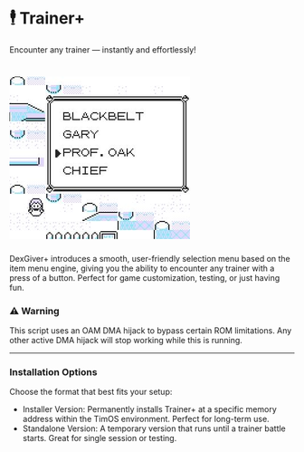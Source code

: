 # 🕴️ Trainer+

Encounter any trainer — instantly and effortlessly!

# ![preview](Trainer+.jpg)

DexGiver+ introduces a smooth, user-friendly selection menu based on the item menu engine, giving you the ability to encounter any trainer with a press of a button. Perfect for game customization, testing, or just having fun.

###  ⚠️ Warning

This script uses an OAM DMA hijack to bypass certain ROM limitations. Any other active DMA hijack will stop working while this is running.

-----
### Installation Options

Choose the format that best fits your setup:

- Installer Version: Permanently installs Trainer+ at a specific memory address within the TimOS environment. Perfect for long-term use.
- Standalone Version: A temporary version that runs until a trainer battle starts. Great for single session or testing.
